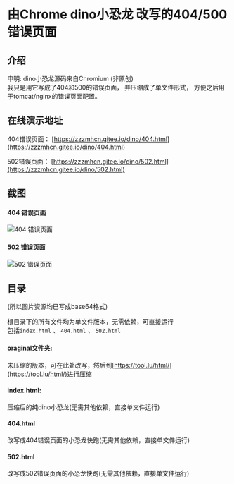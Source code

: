 # 由Chrome dino小恐龙 改写的404/500 错误页面

## 介绍
申明: dino小恐龙源码来自Chromium (非原创)
<br>
我只是用它写成了404和500的错误页面，
并压缩成了单文件形式，
方便之后用于tomcat/nginx的错误页面配置。

## 在线演示地址
404错误页面： [https://zzzmhcn.gitee.io/dino/404.html](https://zzzmhcn.gitee.io/dino/404.html)

502错误页面： [https://zzzmhcn.gitee.io/dino/502.html](https://zzzmhcn.gitee.io/dino/502.html)

## 截图
#### 404 错误页面
![404 错误页面](screenshot/404.png)

#### 502 错误页面
![502 错误页面](screenshot/502.png)


## 目录
(所以图片资源均已写成base64格式)



根目录下的所有文件均为单文件版本，无需依赖，可直接运行<br>
包括`index.html` 、 `404.html` 、 `502.html`

#### oraginal文件夹:
未压缩的版本，可在此处改写，然后到[https://tool.lu/html/](https://tool.lu/html/)进行压缩


#### index.html:
压缩后的纯dino小恐龙(无需其他依赖，直接单文件运行)

#### 404.html
改写成404错误页面的小恐龙快跑(无需其他依赖，直接单文件运行)

#### 502.html
改写成502错误页面的小恐龙快跑(无需其他依赖，直接单文件运行)